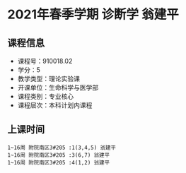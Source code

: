 # 2021年春季学期 诊断学 翁建平






## 课程信息

- 课程号：910018.02
- 学分：5
- 教学类型：理论实验课
- 开课单位：生命科学与医学部
- 课程类别：专业核心
- 课程层次：本科计划内课程

## 上课时间

```
1~16周 附院南区3#205 :1(3,4,5) 翁建平
1~16周 附院南区3#205 :3(6,7) 翁建平
1~16周 附院南区3#205 :4(1,2) 翁建平
```

